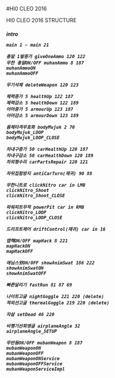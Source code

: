 #HI0 CLEO 2016

<p>
	HI0 CLEO 2016 STRUCTURE<p>
	<h5>
	intro

	main 1 ~ main 21

	총알 1발증가 giveOneAmmo 120 122
	무한 총알ON/OFF muhanAmmo 8 187
	muhanAmmoON
	muhanAmmoOFF

	무기삭제 deleteWeapon 120 123

	체력증가 5 healthUp 122 187
	체력감소 5 healthDown 122 189
	아머증가 5 armourUp 123 187
	아머감소 5 armourDown 123 189

	몸체타격무효화 bodyMujuk 2 70
	bodyMujuk_LOOP
	bodyMujuk_LOOP_CLOSE

	차내구증가 50 carHealthUp 120 187
	차내구감소 50 carHealthDown 120 189
	차외형수리 carPartsRepair 120 121 

	차뒤집힘방지 antiCarTurn(재귀) 90 88

	무한니트로 clickNitro car in LMB
	clickNitro_Shoot
	clickNitro_Shoot_CLOSE

	파워피트무적 powerPit car in RMB
	clickNitro_LOOP
	clickNitro_LOOP_CLOSE

	드리프트제어 driftControl(재귀) car in 16

	맵핵ON/OFF mapHack 8 221
	mapHackON
	mapHackOFF

	애님스왓ON/OFF showAnimSwat 186 222
	showAnimSwatON
	showAnimSwatOFF

	빠른달리기 fastRun 81 87 69

	나이트고글 nightGoggle 221 220 (delete)
	적외선고글 thermalGoggle 219 220 (delete)

	자살 setDead 46 220

	비행기선회앵글 airplaneAngle 32
	airplaneAngle_SETUP

	무반동ON/OFF mubanWeapon 8 187
	mubanWeaponON
	mubanWeaponOFF
	mubanWeaponONService
	mubanWeaponOFFService
	mubanWeaponServiceImpl

  <p>
